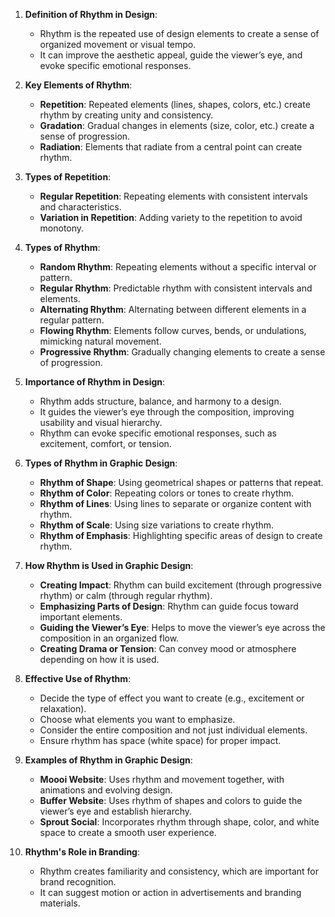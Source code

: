 1. **Definition of Rhythm in Design**:
   - Rhythm is the repeated use of design elements to create a sense of organized movement or visual tempo.
   - It can improve the aesthetic appeal, guide the viewer’s eye, and evoke specific emotional responses.

2. **Key Elements of Rhythm**:
   - **Repetition**: Repeated elements (lines, shapes, colors, etc.) create rhythm by creating unity and consistency.
   - **Gradation**: Gradual changes in elements (size, color, etc.) create a sense of progression.
   - **Radiation**: Elements that radiate from a central point can create rhythm.

3. **Types of Repetition**:
   - **Regular Repetition**: Repeating elements with consistent intervals and characteristics.
   - **Variation in Repetition**: Adding variety to the repetition to avoid monotony.

4. **Types of Rhythm**:
   - **Random Rhythm**: Repeating elements without a specific interval or pattern.
   - **Regular Rhythm**: Predictable rhythm with consistent intervals and elements.
   - **Alternating Rhythm**: Alternating between different elements in a regular pattern.
   - **Flowing Rhythm**: Elements follow curves, bends, or undulations, mimicking natural movement.
   - **Progressive Rhythm**: Gradually changing elements to create a sense of progression.

5. **Importance of Rhythm in Design**:
   - Rhythm adds structure, balance, and harmony to a design.
   - It guides the viewer’s eye through the composition, improving usability and visual hierarchy.
   - Rhythm can evoke specific emotional responses, such as excitement, comfort, or tension.

6. **Types of Rhythm in Graphic Design**:
   - **Rhythm of Shape**: Using geometrical shapes or patterns that repeat.
   - **Rhythm of Color**: Repeating colors or tones to create rhythm.
   - **Rhythm of Lines**: Using lines to separate or organize content with rhythm.
   - **Rhythm of Scale**: Using size variations to create rhythm.
   - **Rhythm of Emphasis**: Highlighting specific areas of design to create rhythm.

7. **How Rhythm is Used in Graphic Design**:
   - **Creating Impact**: Rhythm can build excitement (through progressive rhythm) or calm (through regular rhythm).
   - **Emphasizing Parts of Design**: Rhythm can guide focus toward important elements.
   - **Guiding the Viewer’s Eye**: Helps to move the viewer’s eye across the composition in an organized flow.
   - **Creating Drama or Tension**: Can convey mood or atmosphere depending on how it is used.

8. **Effective Use of Rhythm**:
   - Decide the type of effect you want to create (e.g., excitement or relaxation).
   - Choose what elements you want to emphasize.
   - Consider the entire composition and not just individual elements.
   - Ensure rhythm has space (white space) for proper impact.

9. **Examples of Rhythm in Graphic Design**:
   - **Moooi Website**: Uses rhythm and movement together, with animations and evolving design.
   - **Buffer Website**: Uses rhythm of shapes and colors to guide the viewer’s eye and establish hierarchy.
   - **Sprout Social**: Incorporates rhythm through shape, color, and white space to create a smooth user experience.

10. **Rhythm's Role in Branding**:
    - Rhythm creates familiarity and consistency, which are important for brand recognition.
    - It can suggest motion or action in advertisements and branding materials.


